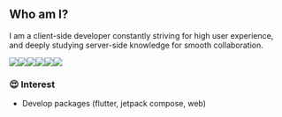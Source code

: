 ## Who am I?
I am a client-side developer constantly striving for high user experience, and deeply studying server-side knowledge for smooth collaboration.

<img src="https://img.shields.io/badge/Flutter-303133?style=flat-square&logo=flutter&logoColor=white"/><img src="https://img.shields.io/badge/Jetpack Compose-0?style=flat-square&logo=jetpackcompose&logoColor=white"/><img src="https://img.shields.io/badge/Golang-303133?style=flat-square&logo=goland&logoColor=white"/><img src="https://img.shields.io/badge/Typescript-303133?style=flat-square&logo=tsnode&logoColor=white"/><img src="https://img.shields.io/badge/Node.js-303133?style=flat-square&logo=nodedotjs&logoColor=white"/><img src="https://img.shields.io/badge/Kotlin-303133?style=flat-square&logo=kotlin&logoColor=white"/>

### 😍 Interest
- Develop packages (flutter, jetpack compose, web)
